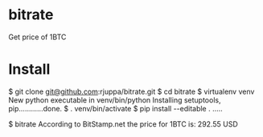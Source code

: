 # bitrate
Get price of 1BTC

Install
=======
$ git clone git@github.com:rjuppa/bitrate.git
$ cd bitrate
$ virtualenv venv
New python executable in venv/bin/python
Installing setuptools, pip............done.
$ . venv/bin/activate
$ pip install --editable .
.....

$ bitrate
According to BitStamp.net the price for 1BTC is:
292.55 USD

